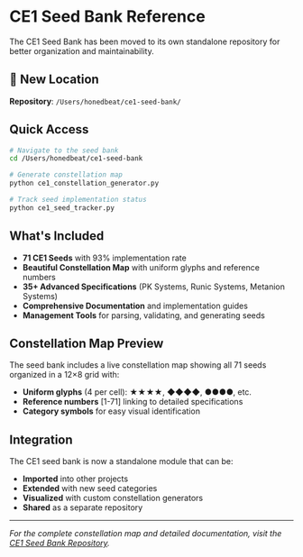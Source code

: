 # CE1 Seed Bank Reference

The CE1 Seed Bank has been moved to its own standalone repository for better organization and maintainability.

## 🌟 New Location

**Repository**: `/Users/honedbeat/ce1-seed-bank/`

## Quick Access

```bash
# Navigate to the seed bank
cd /Users/honedbeat/ce1-seed-bank

# Generate constellation map
python ce1_constellation_generator.py

# Track seed implementation status
python ce1_seed_tracker.py
```

## What's Included

- **71 CE1 Seeds** with 93% implementation rate
- **Beautiful Constellation Map** with uniform glyphs and reference numbers
- **35+ Advanced Specifications** (PK Systems, Runic Systems, Metanion Systems)
- **Comprehensive Documentation** and implementation guides
- **Management Tools** for parsing, validating, and generating seeds

## Constellation Map Preview

The seed bank includes a live constellation map showing all 71 seeds organized in a 12×8 grid with:
- **Uniform glyphs** (4 per cell): ★★★★, ◆◆◆◆, ●●●●, etc.
- **Reference numbers** [1-71] linking to detailed specifications
- **Category symbols** for easy visual identification

## Integration

The CE1 seed bank is now a standalone module that can be:
- **Imported** into other projects
- **Extended** with new seed categories
- **Visualized** with custom constellation generators
- **Shared** as a separate repository

---

*For the complete constellation map and detailed documentation, visit the [CE1 Seed Bank Repository](file:///Users/honedbeat/ce1-seed-bank/README.md).*
